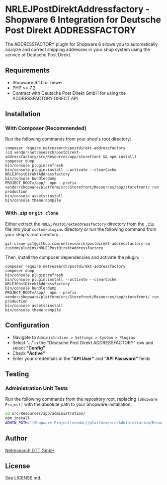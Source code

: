 # NRLEJPostDirektAddressfactory - Shopware 6 Integration for Deutsche Post Direkt ADDRESSFACTORY

The ADDRESSFACTORY plugin for Shopware 6 allows you to automatically analyze and correct shipping addresses
in your shop system using the service of Deutsche Post Direkt.

## Requirements

* Shopware 6.1.0 or newer
* PHP >= 7.2
* Contract with Deutsche Post Direkt GmbH for using the ADDRESSFACTORY DIRECT API

## Installation

### With Composer (Recommended)

Run the following commands from your shop's root directory:

```shell script
composer require netresearch/postdirekt-addressfactory
(cd vendor/netresearch/postdirekt-addressfactory/src/Resources/app/storefront && npm install)
composer dump
bin/console plugin:refresh
bin/console plugin:install --activate --clearCache NRLEJPostDirektAddressfactory
bin/console bundle:dump
PROJECT_ROOT=/app/  npm --prefix vendor/shopware/platform/src/Storefront/Resources/app/storefront/ run production
bin/console assets:install
bin/console theme:compile
```

### With .zip or `git clone`

Either extract the `NRLEJPostDirektAddressfactory` directory from the `.zip` file into your `custom/plugins` directory
or run the following command from your shop's root directory:

```shell script
git clone git@github.com:netresearch/postdirekt-addressfactory-sw custom/plugins/NRLEJPostDirektAddressfactory
```

Then, install the composer dependencies and activate the plugin:

```shell script
composer require netresearch/postdirekt-addressfactory
composer dump
bin/console plugin:refresh
bin/console plugin:install --activate --clearCache NRLEJPostDirektAddressfactory
bin/console bundle:dump
PROJECT_ROOT=/app/  npm --prefix vendor/shopware/platform/src/Storefront/Resources/app/storefront/ run production
bin/console assets:install
bin/console theme:compile
```

## Configuration

* Navigate to `Administration > Settings > System > Plugins`
* Select **'…'** in the "Deutsche Post Direkt ADDRESSFACTORY" row and select **"Config"**
* Check **"Active"**
* Enter your credentials in the **"API User"** and **"API Password"** fields

## Testing

### Administration Unit Tests

Run the following commands from the repository root, replacing `[Shopware Project]`
with the absolute path to your Shopware installation:

```bash
cd src/Resources/app/administration/
npm install
ADMIN_PATH='[Shopware Project]vendor//platform/src/Administration/Resources/app/administration' npm test
```

## Author

[Netresearch DTT GmbH](https://www.netresearch.de)

## License

See LICENSE.md.
